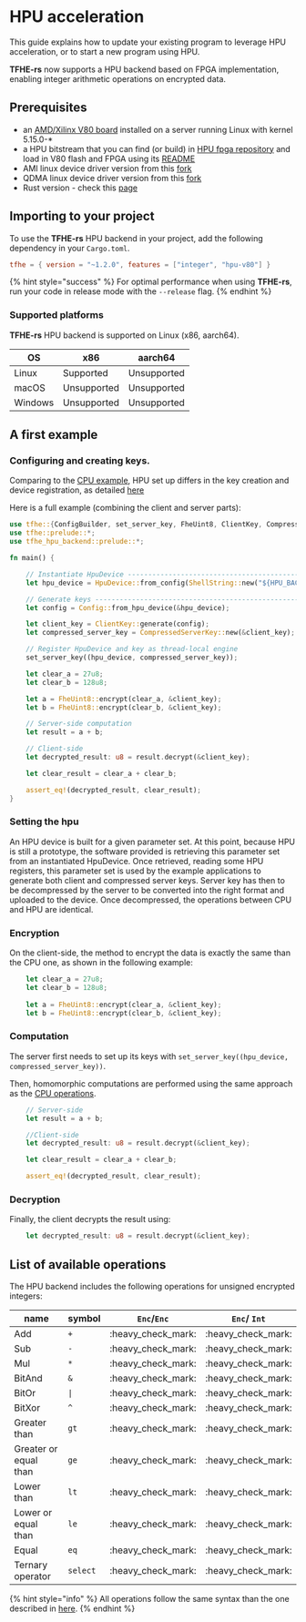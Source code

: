 # HPU acceleration

This guide explains how to update your existing program to leverage HPU acceleration, or to start a new program using HPU.

**TFHE-rs** now supports a HPU backend based on FPGA implementation, enabling integer arithmetic operations on encrypted data.

## Prerequisites

* an [AMD/Xilinx V80 board](https://www.amd.com/en/products/accelerators/alveo/v80.html) installed on a server running Linux with kernel 5.15.0-\*
* a HPU bitstream that you can find (or build) in [HPU fpga repository](https://github.com/zama-ai/hpu_fpga) and load in V80 flash and FPGA using its [README](https://github.com/zama-ai/hpu_fpga/README.md)
* AMI linux device driver version from this [fork](https://github.com/zama-ai/AVED)
* QDMA linux device driver version from this [fork](https://github.com/zama-ai/dma_ip_drivers)
* Rust version - check this [page](../rust_configuration.md)

## Importing to your project

To use the **TFHE-rs** HPU backend in your project, add the following dependency in your `Cargo.toml`.

```toml
tfhe = { version = "~1.2.0", features = ["integer", "hpu-v80"] }
```

{% hint style="success" %}
For optimal performance when using **TFHE-rs**, run your code in release mode with the `--release` flag.
{% endhint %}

### Supported platforms

**TFHE-rs** HPU backend is supported on Linux (x86, aarch64).

| OS      | x86         | aarch64       |
| ------- | ----------- | ------------- |
| Linux   | Supported   | Unsupported   |
| macOS   | Unsupported | Unsupported   |
| Windows | Unsupported | Unsupported   |

## A first example

### Configuring and creating keys.

Comparing to the [CPU example](../../getting_started/quick_start.md), HPU set up differs in the key creation and device registration, as detailed [here](run\_on\_hpu.md#setting-the-hpu)

Here is a full example (combining the client and server parts):

```rust
use tfhe::{ConfigBuilder, set_server_key, FheUint8, ClientKey, CompressedServerKey};
use tfhe::prelude::*;
use tfhe_hpu_backend::prelude::*;

fn main() {

    // Instantiate HpuDevice --------------------------------------------------
    let hpu_device = HpuDevice::from_config(ShellString::new("${HPU_BACKEND_DIR}/config_store/${HPU_CONFIG}/hpu_config.toml".to_string()));

    // Generate keys ----------------------------------------------------------
    let config = Config::from_hpu_device(&hpu_device);

    let client_key = ClientKey::generate(config);
    let compressed_server_key = CompressedServerKey::new(&client_key);

    // Register HpuDevice and key as thread-local engine
    set_server_key((hpu_device, compressed_server_key));

    let clear_a = 27u8;
    let clear_b = 128u8;

    let a = FheUint8::encrypt(clear_a, &client_key);
    let b = FheUint8::encrypt(clear_b, &client_key);

    // Server-side computation
    let result = a + b;

    // Client-side
    let decrypted_result: u8 = result.decrypt(&client_key);

    let clear_result = clear_a + clear_b;

    assert_eq!(decrypted_result, clear_result);
}
```

### Setting the hpu

An HPU device is built for a given parameter set. At this point, because HPU is still a prototype, the software provided is retrieving this parameter set from an instantiated HpuDevice. Once retrieved, reading some HPU registers, this parameter set is used by the example applications to generate both client and compressed server keys.
Server key has then to be decompressed by the server to be converted into the right format and uploaded to the device.
Once decompressed, the operations between CPU and HPU are identical.

### Encryption

On the client-side, the method to encrypt the data is exactly the same than the CPU one, as shown in the following example:

```Rust
    let clear_a = 27u8;
    let clear_b = 128u8;
    
    let a = FheUint8::encrypt(clear_a, &client_key);
    let b = FheUint8::encrypt(clear_b, &client_key);
```

### Computation

The server first needs to set up its keys with `set_server_key((hpu_device, compressed_server_key))`.

Then, homomorphic computations are performed using the same approach as the [CPU operations](../../fhe-computation/operations/README.md).

``` rust
    // Server-side
    let result = a + b;

    //Client-side
    let decrypted_result: u8 = result.decrypt(&client_key);

    let clear_result = clear_a + clear_b;

    assert_eq!(decrypted_result, clear_result);
```

### Decryption

Finally, the client decrypts the result using:

```Rust
    let decrypted_result: u8 = result.decrypt(&client_key);
```

## List of available operations

The HPU backend includes the following operations for unsigned encrypted integers:

| name                  | symbol         | `Enc`/`Enc`                | `Enc`/ `Int`               |
| --------------------- | -------------- | -------------------------- | -------------------------- |
| Add                   | `+`            | :heavy\_check\_mark:       | :heavy\_check\_mark:       |
| Sub                   | `-`            | :heavy\_check\_mark:       | :heavy\_check\_mark:       |
| Mul                   | `*`            | :heavy\_check\_mark:       | :heavy\_check\_mark:       |
| BitAnd                | `&`            | :heavy\_check\_mark:       | :heavy\_check\_mark:       |
| BitOr                 | `\|`           | :heavy\_check\_mark:       | :heavy\_check\_mark:       |
| BitXor                | `^`            | :heavy\_check\_mark:       | :heavy\_check\_mark:       |
| Greater than          | `gt`           | :heavy\_check\_mark:       | :heavy\_check\_mark:       |
| Greater or equal than | `ge`           | :heavy\_check\_mark:       | :heavy\_check\_mark:       |
| Lower than            | `lt`           | :heavy\_check\_mark:       | :heavy\_check\_mark:       |
| Lower or equal than   | `le`           | :heavy\_check\_mark:       | :heavy\_check\_mark:       |
| Equal                 | `eq`           | :heavy\_check\_mark:       | :heavy\_check\_mark:       |
| Ternary operator      | `select`       | :heavy\_check\_mark:       | :heavy\_check\_mark:       |

{% hint style="info" %}
All operations follow the same syntax than the one described in [here](../../fhe-computation/operations/README.md).
{% endhint %}

